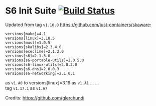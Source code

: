 # S6 Init Suite [![Build Status](https://travis-ci.org/mubiic/s6-suite.svg)](https://travis-ci.org/mubiic/s6-suite)
Updated from tag `v1.10.0` https://github.com/just-containers/skaware:
```
versions[make]=4.1
versions[linux]=3.18.5
versions[musl]=1.0.5
versions[skalibs]=2.3.4.0
versions[execline]=2.1.2.0
versions[s6]=2.1.3.0
versions[s6-portable-utils]=2.0.5.0
versions[s6-linux-utils]=2.0.2.0
versions[s6-dns]=2.0.0.3
versions[s6-networking]=2.1.0.1
```
as `v1.A0` to
versions[linux]=3.19  as `v1.A1`
... ...  
tag `v1.17.1`  as `v1.A7`

Credits: https://github.com/glerchundi
